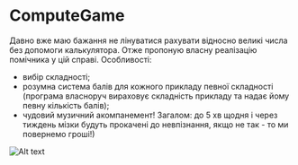 # ComputeGame

Давно вже маю бажання не лінуватися рахувати відносно великі числа без допомоги калькулятора.
Отже пропоную власну реалізацію помічника у цій справі.
Особливості:
- вибір складності;
- розумна система балів для кожного прикладу певної складності (програма власноруч вираховує складність прикладу та надає йому певну кількість балів);
- чудовий музичний акомпанемент!
Загалом: до 5 хв щодня і через тиждень мізки будуть прокачені до невпізнання, якщо не так - то ми повернемо гроші!)

![Alt text](https://pp.vk.me/c628821/v628821827/3afed/KUz8EVPjOCM.jpg "Optional title")
